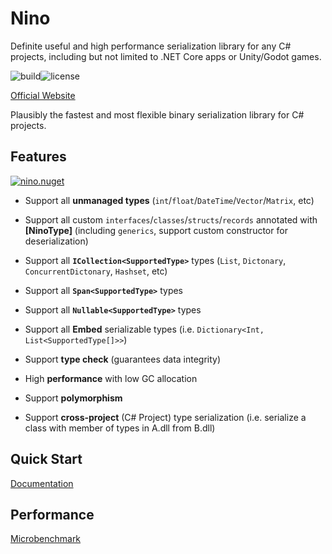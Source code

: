 # Nino

Definite useful and high performance serialization library for any C# projects, including but not limited to .NET Core
apps or Unity/Godot games.

![build](https://img.shields.io/github/actions/workflow/status/JasonXuDeveloper/Nino/.github/workflows/ci.yml?branch=main)![license](https://img.shields.io/github/license/JasonXuDeveloper/Nino)

[Official Website](https://nino.xgamedev.net/en/)

Plausibly the fastest and most flexible binary serialization library for C# projects.

## Features

[![nino.nuget](https://img.shields.io/nuget/v/Nino?label=Nino)](https://www.nuget.org/packages/Nino)

- Support all **unmanaged types** (`int`/`float`/`DateTime`/`Vector`/`Matrix`, etc)

- Support all custom `interfaces`/`classes`/`structs`/`records` annotated with **[NinoType]** (including `generics`,
  support custom constructor for deserialization)

- Support all **`ICollection<SupportedType>`** types (`List`, `Dictonary`, `ConcurrentDictonary`, `Hashset`, etc)

- Support all **`Span<SupportedType>`** types

- Support all **`Nullable<SupportedType>`** types

- Support all **Embed** serializable types (i.e. `Dictionary<Int, List<SupportedType[]>>`)

- Support **type check** (guarantees data integrity)

- High **performance** with low GC allocation

- Support **polymorphism**

- Support **cross-project** (C# Project) type serialization (i.e. serialize a class with member of types in A.dll from B.dll)

## Quick Start

[Documentation](https://nino.xgamedev.net/en/doc/start)

## Performance

[Microbenchmark](https://nino.xgamedev.net/en/perf/micro)
